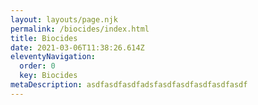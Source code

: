 ```yaml
---
layout: layouts/page.njk
permalink: /biocides/index.html
title: Biocides
date: 2021-03-06T11:38:26.614Z
eleventyNavigation:
  order: 0
  key: Biocides
metaDescription: asdfasdfasdfadsfasdfasdfasdfasdfasdf
---
```

